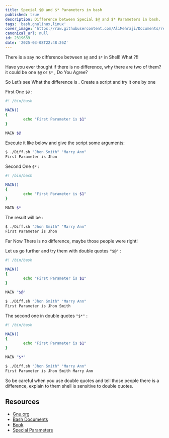 ```yaml
---
title: Special $@ and $* Parameters in bash
published: true
description: Difference between Special $@ and $* Parameters in bash.
tags: 'bash,gnulinux,linux'
cover_image: 'https://raw.githubusercontent.com/AliMehraji/Documents/refs/heads/main/posts/assets/special-parameters-in-bash.webp'
canonical_url: null
id: 2319639
date: '2025-03-08T22:48:26Z'
---
```


There is a say no difference between `$@` and `$*` in Shell! What ?!!

Have you ever thought if there is no difference, why there are two of them? it could be one `$@` or `$*` , Do You Agree?

So Let’s see What the difference is . Create a script and try it one by one

First One `$@` :

```bash
#! /bin/bash

MAIN()
{
        echo "First Parameter is $1"
}

MAIN $@
```

Execute it like below and give the script some arguments:

```bash
$ ./Diff.sh "Jhon Smith" "Marry Ann"
First Parameter is Jhon

```

Second One `$*` :

```bash
#! /bin/bash

MAIN()
{
        echo "First Parameter is $1"
}

MAIN $*
```

The result will be :

```bash
$ ./Diff.sh "Jhon Smith" "Marry Ann"
First Parameter is Jhon
```

Far Now There is no difference, maybe those people were right!

Let us go further and try them with double quotes `"$@"` :

```bash
#! /bin/bash

MAIN()
{
        echo "First Parameter is $1"
}

MAIN "$@"
```

```bash
$ ./Diff.sh "Jhon Smith" "Marry Ann"
First Parameter is Jhon Smith
```

The second one in double quotes `"$*"` :

```bash
#! /bin/bash

MAIN()
{
        echo "First Parameter is $1"
}

MAIN "$*"
```

```bash
$ ./Diff.sh "Jhon Smith" "Marry Ann"
First Parameter is Jhon Smith Marry Ann
```

So be careful when you use double quotes and tell those people there is a difference, explain to them shell is sensitive to double quotes.

## Resources

- [Gnu.org](https://www.gnu.org/software/bash/)
- [Bash Documents](https://www.gnu.org/software/bash/manual/)
- [Book](https://www.amazon.ca/Learning-bash-Shell-Unix-Programming/dp/0596009658)
- [Special Parameters](https://www.gnu.org/software/bash/manual/html_node/Special-Parameters.html)
